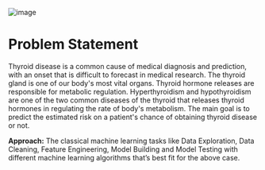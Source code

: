 ![image](https://user-images.githubusercontent.com/48585778/209883674-780bdb31-95ae-44fa-9dcb-e9e16c25b2c2.png)
# Problem Statement

Thyroid disease is a common cause of medical diagnosis and prediction, with an onset that is difficult to forecast in medical research. The thyroid gland is one of our body's most vital organs. Thyroid hormone releases are responsible for metabolic regulation. Hyperthyroidism and hypothyroidism are one of the two common diseases of the thyroid that releases thyroid hormones in regulating the rate of body's metabolism.
The main goal is to predict the estimated risk on a patient's chance of obtaining thyroid disease or not.

**Approach:** The classical machine learning tasks like Data Exploration, Data Cleaning, Feature Engineering, Model Building and Model Testing with different machine learning algorithms that’s best fit for the above case.

